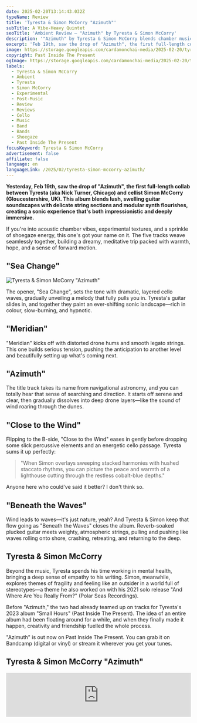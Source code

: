 ```yaml
---
date: 2025-02-20T13:14:43.032Z
typeName: Review
title: 'Tyresta & Simon McCorry "Azimuth"'
subTitle: A Vibe-Heavy Quintet
seoTitle: 'Ambient Review – "Azimuth" by Tyresta & Simon McCorry'
description: '"Azimuth" by Tyresta & Simon McCorry blends chamber music, ambient, and shoegaze. Check out my review on the first full-length coop the two musicians did together!'
excerpt: 'Feb 19th, saw the drop of "Azimuth", the first full-length collab between Tyresta (aka Chicago-based Nick Turner) and cellist Simon McCorry (repping Gloucestershire, UK). This album blends lush, swelling guitar soundscapes with delicate string sections and modular synth flourishes, creating a sonic experience that‘s both impressionistic and deeply immersive.'
image: https://storage.googleapis.com/cardamonchai-media/2025-02-20/tyresta-simon-mccorry-azimuth-soundsvegan-com-jpg-imagine-c8c8a8_c0c49f_1024_768/640.webp
copyright: Past Inside The Present
ogImage: https://storage.googleapis.com/cardamonchai-media/2025-02-20/tyresta-simon-mccorry-azimuth-soundsvegan-com-og-jpg-imagine-c8c8a8_b3ba96_1200_628/640.webp
labels:
  - Tyresta & Simon McCorry
  - Ambient
  - Tyresta
  - Simon McCorry
  - Experimental
  - Post-Music
  - Review
  - Reviews
  - Cello
  - Music
  - Band
  - Bands
  - Shoegaze
  - Past Inside The Present
focusKeyword: Tyresta & Simon McCorry
advertisement: false
affiliate: false
language: en
languageLink: /2025/02/tyresta-simon-mccorry-azimuth/
---
```


**Yesterday, Feb 19th, saw the drop of "Azimuth", the first full-length collab between Tyresta (aka Nick Turner, Chicago) and cellist Simon McCorry (Gloucestershire, UK). This album blends lush, swelling guitar soundscapes with delicate string sections and modular synth flourishes, creating a sonic experience that's both impressionistic and deeply immersive.**

If you're into acoustic chamber vibes, experimental textures, and a sprinkle of shoegaze energy, this one's got your name on it. The five tracks weave seamlessly together, building a dreamy, meditative trip packed with warmth, hope, and a sense of forward motion.

## "Sea Change"

![Tyresta & Simon McCorry "Azimuth"](https://storage.googleapis.com/cardamonchai-media/2025-02-20/tyresta-simon-mccorry-azimuth-album-artwork-soundsvegan-com-jpg-imagine-d8d8b8_9fad84_700_700/640.webp 'Tyresta & Simon McCorry "Azimuth"')

The opener, "Sea Change", sets the tone with dramatic, layered cello waves, gradually unveiling a melody that fully pulls you in. Tyresta's guitar slides in, and together they paint an ever-shifting sonic landscape—rich in colour, slow-burning, and hypnotic.

## "Meridian"

"Meridian" kicks off with distorted drone hums and smooth legato strings. This one builds serious tension, pushing the anticipation to another level and beautifully setting up what's coming next.

## "Azimuth"

The title track takes its name from navigational astronomy, and you can totally hear that sense of searching and direction. It starts off serene and clear, then gradually dissolves into deep drone layers—like the sound of wind roaring through the dunes.

## "Close to the Wind"

Flipping to the B-side, "Close to the Wind" eases in gently before dropping some slick percussive elements and an energetic cello passage. Tyresta sums it up perfectly:

> "When Simon overlays sweeping stacked harmonies with hushed staccato rhythms, you can picture the peace and warmth of a lighthouse cutting through the restless cobalt-blue depths."

Anyone here who could've said it better? I don't think so.

## "Beneath the Waves"

Wind leads to waves—it's just nature, yeah? And Tyresta & Simon keep that flow going as "Beneath the Waves" closes the album. Reverb-soaked plucked guitar meets weighty, atmospheric strings, pulling and pushing like waves rolling onto shore, crashing, retreating, and returning to the deep.

## Tyresta & Simon McCorry

Beyond the music, Tyresta spends his time working in mental health, bringing a deep sense of empathy to his writing. Simon, meanwhile, explores themes of fragility and feeling like an outsider in a world full of stereotypes—a theme he also worked on with his 2021 solo release "And Where Are You Really From?" (Polar Seas Recordings).

Before "Azimuth," the two had already teamed up on tracks for Tyresta's 2023 album "Small Hours" (Past Inside The Present). The idea of an entire album had been floating around for a while, and when they finally made it happen, creativity and friendship fuelled the whole process.

"Azimuth" is out now on Past Inside The Present. You can grab it on Bandcamp (digital or vinyl) or stream it wherever you get your tunes.

## Tyresta & Simon McCorry "Azimuth"

<iframe
  style="border: 0; width: 100%; height: 120px;"
  src="https://bandcamp.com/EmbeddedPlayer/album=278059402/size=large/bgcol=ffffff/linkcol=5c9b72/tracklist=false/artwork=small/transparent=true/"
  seamless
>
  <a href="https://pitp.bandcamp.com/album/azimuth">
    Azimuth by Tyresta &amp; Simon McCorry
  </a>
</iframe>
